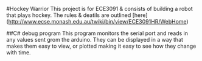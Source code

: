 #Hockey Warrior
This project is for ECE3091 & consists of building a robot that plays hockey.
The rules & deatils are outlined [here] (http://www.ecse.monash.edu.au/twiki/bin/view/ECE3091HR/WebHome)

##C\# debug program
This program monitors the serial port and reads in any values sent grom the arduino. They can be displayed in a way that makes them easy to view, or plotted making it easy to see how they change with time.


